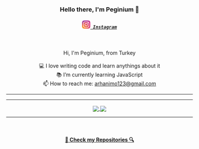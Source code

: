 <h3 align="center">Hello there, I'm Peginium 👋</h3>
<h5 align="center">
  <code><a href="https://www.instagram.com/merdcimkee/" title="Instagram Profile"><img width="22" src="/images/instagram.svg"> Instagram</a></code>
</h5>
<br>
<p align="center">
  Hi, I'm Peginium, from Turkey
  <br>
  <br>
  💻 I love writing code and learn anythings about it
  <br>
  📚 I’m currently learning JavaScript
  <br>
  📫 How to reach me: <a href="mailto: arhanimo123@gmail.com">arhanimo123@gmail.com</a>
</p>

<hr>
<hr>

<p align=center>
  <a href="https://github.com/anuraghazra/github-readme-stats" title="Go to Source">
    <img height=175 align="center" src="https://github-readme-stats.vercel.app/api?username=Bicepsfako&show_icons=true&theme=gotham">
  </a>
  <a href="https://github.com/anuraghazra/github-readme-stats">
  <img height=175 align="center" src="https://github-readme-stats.vercel.app/api/top-langs/?username=Bicepsfako&hide=c%23,powershell,java&title_color=2aa889&text_color=99d1ce&icon_color=2bbc8a&bg_color=0c1014&langs_count=8&layout=compact" />
  </a>
</p>

<hr>
<br>
<h4 align="center"><a href=https://github.com/Bicepsfako?tab=repositories" title="Show Repositories">🔎 Check my Repositories 🔍</a></h4>